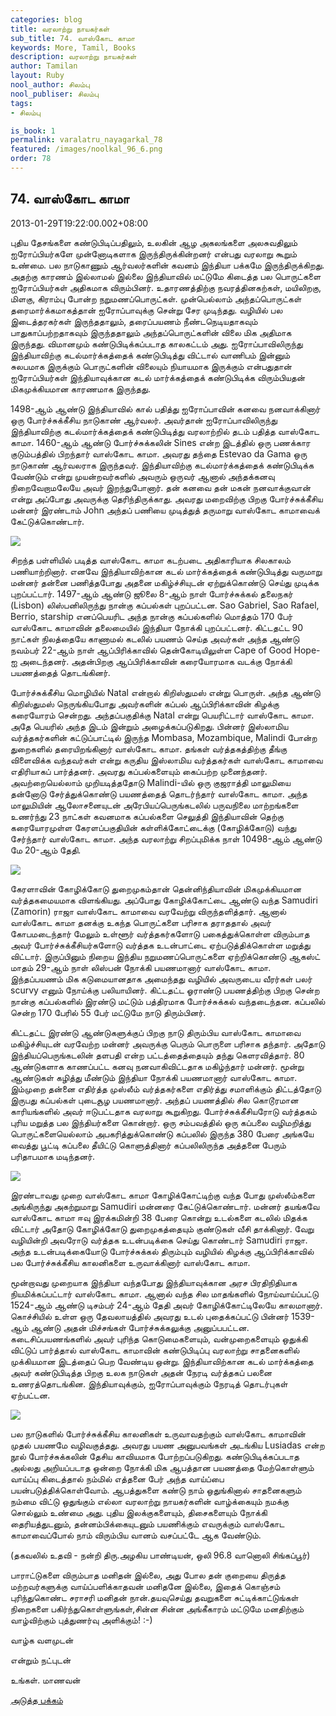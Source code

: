 ```yaml
---
categories: blog
title: வரலாற்று நாயகர்கள்
sub_title: 74. வாஸ்கோட காமா
keywords: More, Tamil, Books
description: வரலாற்று நாயகர்கள்
author: Tamilan
layout: Ruby
nool_author: சிலம்பு
nool_publiser: சிலம்பு
tags:
- சிலம்பு

is_book: 1
permalink: varalatru_nayagarkal_78
featured: /images/noolkal_96_6.png
order: 78
---
```



## 74. வாஸ்கோட காமா

2013-01-29T19:22:00.002+08:00

புதிய தேசங்களை கண்டுபிடிப்பதிலும், உலகின் ஆழ அகலங்களை அலசுவதிலும் ஐரோப்பியர்களே முன்னோடிகளாக இருந்திருக்கின்றனர் என்பது வரலாறு கூறும் உண்மை. பல நாடுகாணும் ஆர்வலர்களின் கவனம் இந்தியா பக்கமே இருந்திருக்கிறது. அதற்கு காரணம் இல்லாமல் இல்லை இந்தியாவில் மட்டுமே கிடைத்த பல பொருட்களை ஐரோப்பியர்கள் அதிகமாக விரும்பினர். உதாரணத்திற்கு நவரத்தினகற்கள், மயிலிறகு, மிளகு, கிராம்பு போன்ற நறுமணப்பொருட்கள். முன்பெல்லாம் அந்தப்பொருட்கள் தரைமார்க்கமாகத்தான் ஐரோப்பாவுக்கு சென்று சேர முடிந்தது. வழியில் பல இடைத்தரகர்கள் இருந்ததாலும், தரைப்பயணம் நீண்டநெடியதாகவும் பாதுகாப்பற்றதாகவும் இருந்ததாலும் அந்தப்பொருட்களின் விலை மிக அதிமாக இருந்தது. விமானமும் கண்டுபிடிக்கப்படாத காலகட்டம் அது. ஐரோப்பாவிலிருந்து இந்தியாவிற்கு கடல்மார்க்கத்தைக் கண்டுபிடித்து விட்டால் வாணிபம் இன்னும் சுலபமாக இருக்கும் பொருட்களின் விலையும் நியாயமாக இருக்கும் என்பதுதான் ஐரோப்பியர்கள் இந்தியாவுக்கான கடல் மார்க்கத்தைக் கண்டுபிடிக்க விரும்பியதன் மிகமுக்கியமான காரணமாக இருந்தது.

1498-ஆம் ஆண்டு இந்தியாவில் கால் பதித்து ஐரோப்பாவின் கனவை நனவாக்கினார் ஒரு போர்ச்சுக்கீசிய நாடுகாண் ஆர்வலர். அவர்தான் ஐரோப்பாவிலிருந்து இந்தியாவிற்கு கடல்மார்க்கத்தைக் கண்டுபிடித்து வரலாற்றில் தடம் பதித்த வாஸ்கோட காமா. 1460-ஆம் ஆண்டு போர்ச்சுக்கலின் Sines என்ற இடத்தில் ஒரு பணக்கார குடும்பத்தில் பிறந்தார் வாஸ்கோட காமா. அவரது தந்தை Estevao da Gama ஒரு நாடுகாண் ஆர்வலராக இருந்தவர். இந்தியாவிற்கு கடல்மார்க்கத்தைக் கண்டுபிடிக்க வேண்டும் என்று முயன்றவர்களில் அவரும் ஒருவர் ஆனால் அந்தக்கனவு நிறைவேறாமலேயே அவர் இறந்துபோனார். தன் கனவை தன் மகன் நனவாக்குவான் என்று அப்போது அவருக்கு தெரிந்திருக்காது. அவரது மறைவிற்கு பிறகு போர்ச்சுக்கீசிய மன்னர் இரண்டாம் John அந்தப் பணியை முடித்துத் தருமாறு வாஸ்கோட காமாவைக் கேட்டுக்கொண்டார்.

![](http://2.bp.blogspot.com/-iI85b-9hU8Q/UQZqcfI0kfI/AAAAAAAADOo/WyAVzmJdnxA/s1600/220px-Vasco_da_Gama_-_1838.png)

சிறந்த பள்ளியில் படித்த வாஸ்கோட காமா கடற்படை அதிகாரியாக சிலகாலம் பணியாற்றினார். எனவே இந்தியாவிற்கான கடல் மார்க்கத்தைக் கண்டுபிடித்து வருமாறு மன்னர் தன்னை பணித்தபோது அதனை மகிழ்ச்சியுடன் ஏற்றுக்கொண்டு செய்து முடிக்க புறப்பட்டார். 1497-ஆம் ஆண்டு ஜூலை 8-ஆம் நாள் போர்ச்சுக்கல் தலைநகர் (Lisbon) லிஸ்பனிலிருந்து நான்கு கப்பல்கள் புறப்பட்டன. Sao Gabriel, Sao Rafael, Berrio, starship எனப்பெயரிட அந்த நான்கு கப்பல்களில் மொத்தம் 170 பேர் வாஸ்கோட காமாவின் தலைமையில் இந்தியா நோக்கி புறப்பட்டனர். கிட்டதட்ட 90 நாட்கள் நிலத்தையே காணாமல் கடலில் பயணம் செய்த அவர்கள் அந்த ஆண்டு நவம்பர் 22-ஆம் நாள் ஆப்பிரிக்காவில் தென்கோடியிலுள்ள Cape of Good Hope-ஐ அடைந்தனர். அதன்பிறகு ஆப்பிரிக்காவின் கரையோரமாக வடக்கு நோக்கி பயணத்தைத் தொடங்கினர்.

போர்ச்சுக்கீசிய மொழியில் Natal என்றால் கிறிஸ்துமஸ் என்று பொருள். அந்த ஆண்டு கிறிஸ்துமஸ் நெருங்கியபோது அவர்களின் கப்பல் ஆப்பிரிக்காவின் கிழக்கு கரையோரம் சென்றது. அந்தப்பகுதிக்கு Natal என்று பெயரிட்டார் வாஸ்கோட காமா. அதே பெயரில் அந்த இடம் இன்றும் அழைக்கப்படுகிறது. பின்னர் இஸ்லாமிய வர்த்தகர்களின் கட்டுப்பாட்டில் இருந்த Mombasa, Mozambique, Malindi போன்ற துறைகளில் தரையிறங்கினார் வாஸ்கோட காமா. தங்கள் வர்த்தகத்திற்கு தீங்கு விளைவிக்க வந்தவர்கள் என்று கருதிய இஸ்லாமிய வர்த்தகர்கள் வாஸ்கோட காமாவை எதிரியாகப் பார்த்தனர். அவரது கப்பல்களையும் கைப்பற்ற முனைந்தனர். அவற்றையெல்லாம் முறியடித்ததோடு Malindi-யில் ஒரு குஜராத்தி மாலுமியை தன்னோடு சேர்த்துக்கொண்டு பயணத்தைத் தொடர்ந்தார் வாஸ்கோட காமா. அந்த மாலுமியின் ஆலோசனையுடன் அரேபியப்பெருங்கடலில் பருவநிலை மாற்றங்களை உணர்ந்து 23 நாட்கள் கவனமாக கப்பல்களை செலுத்தி இந்தியாவின் தெற்கு கரையோரமுள்ள கேரளப்பகுதியின் கள்ளிக்கோட்டைக்கு (கோழிக்கோடு) வந்து சேர்ந்தார் வாஸ்கோட காமா. அந்த வரலாற்று சிறப்புமிக்க நாள் 10498-ஆம் ஆண்டு மே 20-ஆம் தேதி.

![](http://3.bp.blogspot.com/-Jz7YQTeEDIM/UQZqhDSYI_I/AAAAAAAADOw/lhHLB1YyDhA/s1600/Vascodagama.JPG)

கேரளாவின் கோழிக்கோடு துறைமுகம்தான் தென்னிந்தியாவின் மிகமுக்கியமான வர்த்தகமையமாக விளங்கியது. அப்போது கோழிக்கோட்டை ஆண்டு வந்த Samudiri (Zamorin) ராஜா வாஸ்கோட காமாவை வரவேற்று விருந்தளித்தார். ஆனால் வாஸ்கோட காமா தனக்கு உகந்த பொருட்களை பரிசாக தராததால் அவர் கோபமடைந்தார் மேலும் உள்ளூர் வர்த்தகர்களோடு பகைத்துக்கொள்ள விரும்பாத அவர் போர்ச்சுக்கீசியர்களோடு வர்த்தக உடன்பாட்டை ஏற்படுத்திக்கொள்ள மறுத்து விட்டார். இருப்பினும் நிறைய இந்திய நறுமணப்பொருட்களை ஏற்றிக்கொண்டு ஆகஸ்ட் மாதம் 29-ஆம் நாள் லிஸ்பன் நோக்கி பயணமானார் வாஸ்கோட காமா. இந்தப்பயணம் மிக கடுமையானதாக அமைந்தது வழியில் அவருடைய வீரர்கள் பலர் scurvy எனும் நோய்க்கு பலியாயினர். கிட்டதட்ட ஓராண்டு பயணத்திற்கு பிறகு சென்ற நான்கு கப்பல்களில் இரண்டு மட்டும் பத்திரமாக போர்ச்சுக்கல் வந்தடைந்தன. கப்பலில் சென்ற 170 பேரில் 55 பேர் மட்டுமே நாடு திரும்பினர்.

கிட்டதட்ட இரண்டு ஆண்டுகளுக்குப் பிறகு நாடு திரும்பிய வாஸ்கோட காமாவை மகிழ்ச்சியுடன் வரவேற்ற மன்னர் அவருக்கு பெரும் பொருளை பரிசாக தந்தார். அதோடு இந்தியப்பெருங்கடலின் தளபதி என்ற பட்டத்தைத்தையும் தந்து கெளரவித்தார். 80 ஆண்டுகளாக காணப்பட்ட கனவு நனவாகிவிட்டதாக மகிழ்ந்தார் மன்னர். மூன்று ஆண்டுகள் கழித்து மீண்டும் இந்தியா நோக்கி பயணமானார் வாஸ்கோட காமா. இம்முறை தன்னை எதிர்த்த முஸ்லீம் வர்த்தகர்களை எதிர்த்து சமாளிக்கும் திட்டத்தோடு இருபது கப்பல்கள் புடைசூழ பயணமானார். அந்தப் பயணத்தில் சில கொடூரமான காரியங்களில் அவர் ஈடுபட்டதாக வரலாறு கூறுகிறது. போர்ச்சுக்கீசியரோடு வர்த்தகம் புரிய மறுத்த பல இந்தியர்களை கொன்றார். ஒரு சம்பவத்தில் ஒரு கப்பலை வழிமறித்து பொருட்களையெல்லாம் அபகரித்துக்கொண்டு கப்பலில் இருந்த 380 பேரை அங்கயே வைத்து பூட்டி கப்பலை தீயிட்டு கொளுத்தினார் கப்பலிலிருந்த அத்தனை பேரும் பரிதாபமாக மடிந்தனர்.

![](http://3.bp.blogspot.com/-KdxkrpT3W6M/UQZqyt7FejI/AAAAAAAADO4/vExm1QoFBlc/s1600/A_steel_engraving_from_the_1850s,_with_modern_hand_coloring.jpg)

இரண்டாவது முறை வாஸ்கோட காமா கோழிக்கோட்டிற்கு வந்த போது முஸ்லீம்களை அங்கிருந்து அகற்றுமாறு Samudiri மன்னரை கேட்டுக்கொண்டார். மன்னர் தயங்கவே வாஸ்கோட காமா ஈவு இரக்கமின்றி 38 பேரை கொன்று உடல்களை கடலில் மிதக்க விட்டார் அதோடு கோழிக்கோடு துறைமுகத்தையும் குண்டுகள் வீசி தாக்கினார். வேறு வழியின்றி அவரோடு வர்த்தக உடன்படிக்கை செய்து கொண்டார் Samudiri ராஜா. அந்த உடன்படிக்கையோடு போர்ச்சுக்கல் திரும்பும் வழியில் கிழக்கு ஆப்பிரிக்காவில் பல போர்ச்சுக்கீசிய காலனிகளை உருவாக்கினார் வாஸ்கோட காமா.

மூன்றாவது முறையாக இந்தியா வந்தபோது இந்தியாவுக்கான அரச பிரதிநிதியாக நியமிக்கப்பட்டார் வாஸ்கோட காமா. ஆனால் வந்த சில மாதங்களில் நோய்வாய்ப்பட்டு 1524-ஆம் ஆண்டு டிசம்பர் 24-ஆம் தேதி அவர் கோழிக்கோட்டிலேயே காலமானார். கொச்சியில் உள்ள ஒரு தேவலாயத்தில் அவரது உடல் புதைக்கப்பட்டு பின்னர் 1539-ஆம் ஆண்டு அதன் மிச்சங்கள் போர்ச்சுக்கலுக்கு அனுப்பபட்டன. கடைசிப்பயணங்களில் அவர் புரிந்த கொடுமைகளையும், வன்முறைகளையும் ஒதுக்கி விட்டுப் பார்த்தால் வாஸ்கோட காமாவின் கண்டுபிடிப்பு வரலாற்று சாதனைகளில் முக்கியமான இடத்தைப் பெற வேண்டிய ஒன்று. இந்தியாவிற்கான கடல் மார்க்கத்தை அவர் கண்டுபிடித்த பிறகு உலக நாடுகள் அதன் நேரடி வர்த்தகப் பலனை உணரத்தொடங்கின. இந்தியாவுக்கும், ஐரோப்பாவுக்கும் நேரடித் தொடர்புகள் ஏற்பட்டன.

![](http://1.bp.blogspot.com/-gfRWu98jZNI/UQZrE5h-FAI/AAAAAAAADPA/ee-7L4Dbt1g/s1600/vasco-da-gama-2.jpg)

பல நாடுகளில் போர்ச்சுக்கீசிய காலனிகள் உருவாவதற்கும் வாஸ்கோட காமாவின் முதல் பயணமே வழிவகுத்தது. அவரது பயண அனுபவங்கள் அடங்கிய Lusiadas என்ற நூல் போர்ச்சுக்கலின் தேசிய காவியமாக போற்றப்படுகிறது. கண்டுபிடிக்கப்படாத அல்லது அறியப்படாத ஒன்றை நோக்கி மிக ஆபத்தான பயணத்தை மேற்கொள்ளும் வாய்ப்பு கிடைத்தால் நம்மில் எத்தனை பேர் அந்த வாய்ப்பை பயன்படுத்திக்கொள்வோம். ஆபத்துகளை கண்டு நாம் ஒதுங்கினால் சாதனைகளும் நம்மை விட்டு ஒதுங்கும் எல்லா வரலாற்று நாயகர்களின் வாழ்க்கையும் நமக்கு சொல்லும் உண்மை அது. புதிய இலக்குகளையும், திசைகளையும் நோக்கி தைரியத்துடனும், தன்னம்பிக்கையுடனும் பயணிக்கும் எவருக்கும் வாஸ்கோட காமாவைப்போல் நாம் விரும்பிய வானம் வசப்பட்டே ஆக வேண்டும்.

(தகவலில் உதவி - நன்றி திரு.அழகிய பாண்டியன், ஒலி 96.8 வானொலி சிங்கப்பூர்)

பாராட்டுகளை விரும்பாத மனிதன் இல்லை, அது போல தன் குறையை திருத்த மற்றவர்களுக்கு வாய்ப்பளிக்காதவன் மனிதனே இல்லை, இதைக் கொஞ்சம் புரிந்துகொண்ட சராசரி மனிதன் நான்.தயவுசெய்து தவறுகளை சுட்டிக்காட்டுங்கள் நிறைகளை பகிர்ந்துகொள்ளுங்கள்,சின்ன சின்ன அங்கீகாரம் மட்டுமே மனதிற்கும் வாழ்விற்கும் புத்துணர்வு அளிக்கும்! :-)

வாழ்க வளமுடன்

என்றும் நட்புடன்

உங்கள். மாணவன்

[அடுத்த பக்கம்](varalatru_nayagarkal_79)